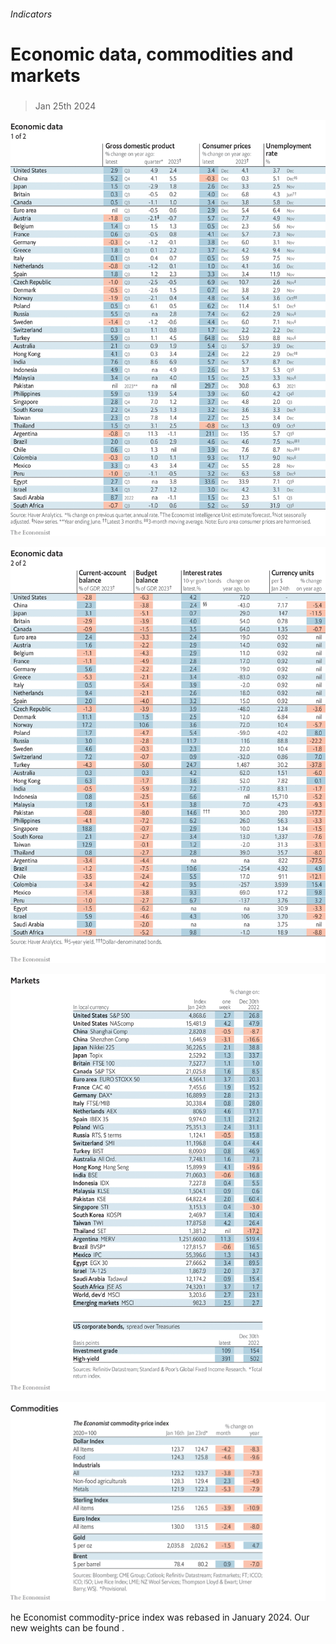 ###### Indicators

# Economic data, commodities and markets 

#####  

> Jan 25th 2024 

![image](images/20240127_INT101.png) 


![image](images/20240127_INT102.png) 


![image](images/20240127_INT201.png) 


![image](images/20240127_INT401.png) 


he Economist commodity-price index was rebased in January 2024. Our new weights can be found .

